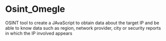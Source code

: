 # Osint_Omegle
OSINT tool to create a JAvaScript to obtain data about the target IP and be able to know data such as region, network provider, city or security reports in which the IP involved appears
